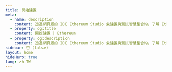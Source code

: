 ```yaml
---
title: 開始建置
meta:
  - name: description
    content: 透過網頁版的 IDE Ethereum Studio 來建置與測試智慧型合約，了解 Ethereum 基礎概念。
  - property: og:title
    content: 開始建置 | Ethereum
  - property: og:description
    content: 透過網頁版的 IDE Ethereum Studio 來建置與測試智慧型合約，了解 Ethereum 基礎概念。
sidebar: 否 (false)
layout: home
hideHero: true
lang: zh-TW
---
```


<BuildPage />
